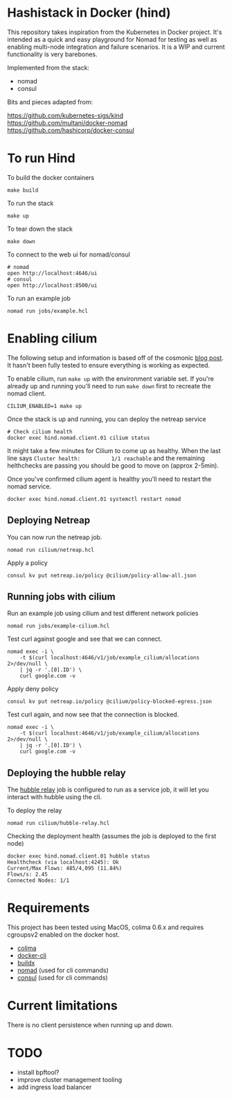 # Hashistack in Docker (hind)
This repository takes inspiration from the Kubernetes in Docker project. It's intended as a quick and easy playground for Nomad for testing as well as enabling multi-node integration and failure scenarios. It is a WIP and current functionality is very barebones.

Implemented from the stack:
- nomad
- consul

Bits and pieces adapted from:

https://github.com/kubernetes-sigs/kind<br>
https://github.com/multani/docker-nomad<br>
https://github.com/hashicorp/docker-consul<br>

# To run Hind
To build the docker containers
```
make build
```
To run the stack
```
make up
```
To tear down the stack
```
make down
```
To connect to the web ui for nomad/consul
```
# nomad
open http://localhost:4646/ui
# consul
open http://localhost:8500/ui
```
To run an example job
```
nomad run jobs/example.hcl
```

# Enabling cilium
The following setup and information is based off of the cosmonic [blog post](https://cosmonic.com/blog/engineering/netreap-a-practical-guide-to-running-cilium-in-nomad). It hasn't been fully tested to ensure everything is working as expected.

To enable cilium, run `make up` with the environment variable set. If you're already up and running you'll need to run `make down` first to recreate the nomad client.
```
CILIUM_ENABLED=1 make up
```
Once the stack is up and running, you can deploy the netreap service
```
# Check cilium health
docker exec hind.nomad.client.01 cilium status
```
It might take a few minutes for Cilium to come up as healthy. When the last line says `Cluster health:          1/1 reachable` and the remaining helthchecks are passing you should be good to move on (approx 2-5min).

Once you've confirmed cilium agent is healthy you'll need to restart the nomad service.
```
docker exec hind.nomad.client.01 systemctl restart nomad
```
## Deploying Netreap
You can now run the netreap job.
```
nomad run cilium/netreap.hcl
```
Apply a policy
```
consul kv put netreap.io/policy @cilium/policy-allow-all.json
```
## Running jobs with cilium
Run an example job using cilium and test different network policies
```
nomad run jobs/example-cilium.hcl
```
Test curl against google and see that we can connect.
```
nomad exec -i \
    -t $(curl localhost:4646/v1/job/example_cilium/allocations 2>/dev/null \
    | jq -r '.[0].ID') \
    curl google.com -v
```
Apply deny policy
```
consul kv put netreap.io/policy @cilium/policy-blocked-egress.json
```
Test curl again, and now see that the connection is blocked.
```
nomad exec -i \
    -t $(curl localhost:4646/v1/job/example_cilium/allocations 2>/dev/null \
    | jq -r '.[0].ID') \
    curl google.com -v
```
## Deploying the hubble relay
The [hubble relay](https://docs.cilium.io/en/stable/internals/hubble/#hubble-relay) job is configured to run as a service job, it will let you interact with hubble using the cli.

To deploy the relay
```
nomad run cilium/hubble-relay.hcl
```

Checking the deployment health (assumes the job is deployed to the first node)
```
docker exec hind.nomad.client.01 hubble status
Healthcheck (via localhost:4245): Ok
Current/Max Flows: 485/4,095 (11.84%)
Flows/s: 2.45
Connected Nodes: 1/1
```

# Requirements
This project has been tested using MacOS, colima 0.6.x and requires cgroupsv2 enabled on the docker host.
- [colima](https://github.com/abiosoft/colima)
- [docker-cli](https://docs.docker.com/engine/install/binaries/#install-client-binaries-on-macos)
- [buildx](https://github.com/abiosoft/colima/discussions/273)
- [nomad](https://developer.hashicorp.com/nomad/downloads) (used for cli commands)
- [consul](https://developer.hashicorp.com/consul/downloads) (used for cli commands)

# Current limitations
There is no client persistence when running up and down.

# TODO
- install bpftool?
- improve cluster management tooling
- add ingress load balancer
